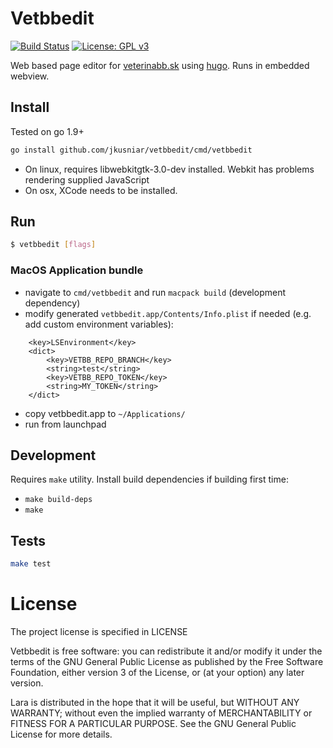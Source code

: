 # Vetbbedit

[![Build Status](https://travis-ci.org/jkusniar/vetbbedit.svg?branch=master)](https://travis-ci.org/jkusniar/vetbbedit)
[![License: GPL v3](https://img.shields.io/badge/License-GPL%20v3-blue.svg)](https://raw.githubusercontent.com/jkusniar/lara/master/LICENSE)

Web based page editor for [veterinabb.sk](http://veterinabb.sk) using [hugo](https://gohugo.io/).
Runs in embedded webview.

## Install

Tested on go 1.9+

```sh
go install github.com/jkusniar/vetbbedit/cmd/vetbbedit
```

* On linux, requires libwebkitgtk-3.0-dev installed. Webkit has problems rendering supplied JavaScript
* On osx, XCode needs to be installed.

## Run

```sh
$ vetbbedit [flags]
```

### MacOS Application bundle

* navigate to `cmd/vetbbedit` and run `macpack build` (development dependency)
* modify generated `vetbbedit.app/Contents/Info.plist` if needed (e.g. add custom environment variables):
```
	<key>LSEnvironment</key>
	<dict>
		<key>VETBB_REPO_BRANCH</key>
		<string>test</string>
		<key>VETBB_REPO_TOKEN</key>
		<string>MY_TOKEN</string>
	</dict>
```
* copy vetbbedit.app to `~/Applications/`
* run from launchpad

## Development

Requires `make` utility. Install build dependencies if building first time:

* `make build-deps`
* `make`

## Tests

```sh
make test
```

# License

The project license is specified in LICENSE

Vetbbedit is free software: you can redistribute it and/or modify
it under the terms of the GNU General Public License as published by
the Free Software Foundation, either version 3 of the License, or
(at your option) any later version.

Lara is distributed in the hope that it will be useful,
but WITHOUT ANY WARRANTY; without even the implied warranty of
MERCHANTABILITY or FITNESS FOR A PARTICULAR PURPOSE.  See the
GNU General Public License for more details.